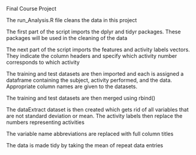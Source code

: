 Final Course Project

The run_Analysis.R file cleans the data in this project

The first part of the script imports the dplyr and tidyr packages. These packages will be used in the cleaning of the data

The next part of the script imports the features and activity labels vectors. They indicate the column headers and specify which activity number corresponds to which activity

The training and test datasets are then imported and each is assigned a dataframe containing the subject, activity performed, and the data. Appropriate column names are given to the datasets.

The training and test datasets are then merged using rbind()

The dataExtract dataset is then created which gets rid of all variables that are not standard deviation or mean. The activity labels then replace the numbers representing activities

The variable name abbreviations are replaced with full column titles

The data is made tidy by taking the mean of repeat data entries
